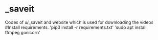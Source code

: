# _saveit
Codes of u/_saveit and website which is used for downloading the videos
#Install requirements.
'pip3 install -r requirements.txt'
'sudo apt install ffmpeg gunicorn'
